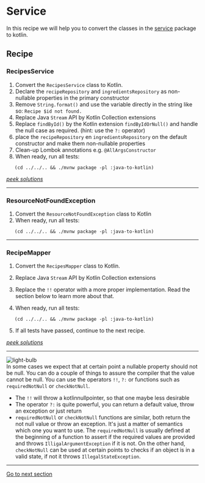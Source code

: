 # Service

In this recipe we will help you to convert the classes in
the [service](../../../java-to-kotlin/src/main/java/nl/alimeshkat/recipes/service) package to
kotlin.

## Recipe

### RecipesService

1) Convert the `RecipesService` class to Kotlin.
2) Declare the `recipeRepository` and `ingredientsRepository` as non-nullable properties in the primary constructor 
3) Remove `String.format()` and use the variable directly in the string like so: `Recipe $id not found.`
4) Replace Java `Stream` API by Kotlin Collection extensions
5) Replace `findById()` by the Kotlin extension `findByIdOrNull()` and handle the null case as required. (hint: use the `?:` operator)
6) place the `recipeRepository` en `ingredientsRepository` on the default constructor and make them non-nullable
   properties
7) Clean-up Lombok annotations e.g. `@AllArgsConstructor`
8) When ready, run all tests:
```shell
   (cd ../../.. && ./mvnw package -pl :java-to-kotlin)
```

[*peek solutions*](../../../java-to-kotlin-complete/src/main/kotlin/nl/alimeshkat/recipes/service/RecipesService.kt)

---

### ResourceNotFoundException

1) Convert the `ResourceNotFoundException` class to Kotlin
2) When ready, run all tests:
```shell
   (cd ../../.. && ./mvnw package -pl :java-to-kotlin)
```


---

### RecipeMapper

1) Convert the `RecipesMapper` class to Kotlin.
2) Replace Java `Stream` API by Kotlin Collection extensions
3) Replace the `!!` operator with a more proper implementation. Read the section below to learn more about that.

4) When ready, run all tests:
```shell
   (cd ../../.. && ./mvnw package -pl :java-to-kotlin)
```
5) If all tests have passed, continue to the next recipe.

[*peek solutions*](../../../java-to-kotlin-complete/src/main/kotlin/nl/alimeshkat/recipes/service/RecipesMapper.kt)


--- 
![light-bulb](../../sources/png/light-bulb-xs.png)  
In some cases we expect that at certain point a nullable property should not be null.
You can do a couple of things to assure the compiler that the value cannot be null.
You can use the operators `!!`, `?:` or functions such as `requiredNotNull` or `checkNotNull`.

- The `!!` will throw a kotlinnullpointer, so that one maybe less desirable
- The operator `?:` is quite powerful, you can
  return a default value, throw an exception or just return
- `requiredNotNull` or `checkNotNull` functions are similar, both return the not null value or throw an
  exception.
  It's just a matter of semantics which one you want to use. The `requiredNotNull` is usually defined at the beginning
  of a function to assert if the required values are provided and throws `IlligalArgumentException` if it is not. On the other
  hand, `checkNotNull` can be used at certain points to checks if an object is in a valid state, if not it
  throws `IllegalStateException`.

---

[Go to next section](../7-test/Recipe.md)
